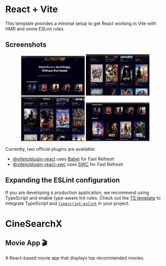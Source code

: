# React + Vite

This template provides a minimal setup to get React working in Vite with HMR and some ESLint rules.

## Screenshots  
<p align="center">
  <img src="src/assets/m1.jpg" width="200">
  <img src="src/assets/m2.jpg" width="200">
  <img src="src/assets/m3.jpg" width="200">
  <img src="src/assets/m4.jpg" width="200">
</p>



Currently, two official plugins are available:

- [@vitejs/plugin-react](https://github.com/vitejs/vite-plugin-react/blob/main/packages/plugin-react/README.md) uses [Babel](https://babeljs.io/) for Fast Refresh
- [@vitejs/plugin-react-swc](https://github.com/vitejs/vite-plugin-react-swc) uses [SWC](https://swc.rs/) for Fast Refresh

## Expanding the ESLint configuration

If you are developing a production application, we recommend using TypeScript and enable type-aware lint rules. Check out the [TS template](https://github.com/vitejs/vite/tree/main/packages/create-vite/template-react-ts) to integrate TypeScript and [`typescript-eslint`](https://typescript-eslint.io) in your project.
# CineSearchX
## Movie App 🎬  

A React-based movie app that displays top recommended movies.



